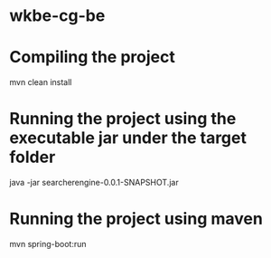 # wkbe-cg-be
# Compiling the project
mvn clean install

# Running the project using the executable jar under the target folder
java -jar searcherengine-0.0.1-SNAPSHOT.jar

# Running the project using maven
mvn spring-boot:run
